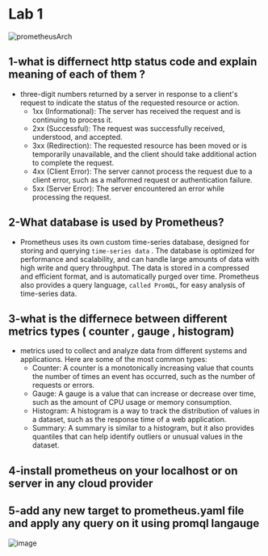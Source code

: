 # Lab 1
![prometheusArch](https://user-images.githubusercontent.com/28235504/229347919-ef4c5b9b-e6cf-4894-b9c2-fcd7d0ea68d0.png)

## 1-what is differnect http status code and explain meaning of each of them ?
 - three-digit numbers returned by a server in response to a client's request to indicate the status of the requested resource or action.
    - 1xx (Informational): The server has received the request and is continuing to process it.
    - 2xx (Successful): The request was successfully received, understood, and accepted.
    - 3xx (Redirection): The requested resource has been moved or is temporarily unavailable, and the client should take additional action to complete the request.
    - 4xx (Client Error): The server cannot process the request due to a client error, such as a malformed request or authentication failure.
    - 5xx (Server Error): The server encountered an error while processing the request.

## 2-What database is used by Prometheus?
 - Prometheus uses its own custom time-series database, designed for storing and querying ``` time-series data ``` . The database is optimized for performance and scalability, and can handle large amounts of data with high write and query throughput. The data is stored in a compressed and efficient format, and is automatically purged over time. Prometheus also provides a query language, ``` called PromQL ```, for easy analysis of time-series data.
 
##  3-what is the differnece between different metrics types ( counter , gauge , histogram)
 - metrics used to collect and analyze data from different systems and applications. Here are some of the most common types:
    - Counter: A counter is a monotonically increasing value that counts the number of times an event has occurred, such as the number of requests or errors.
    - Gauge: A gauge is a value that can increase or decrease over time, such as the amount of CPU usage or memory consumption.
    - Histogram: A histogram is a way to track the distribution of values in a dataset, such as the response time of a web application.
    - Summary: A summary is similar to a histogram, but it also provides quantiles that can help identify outliers or unusual values in the dataset.
 
## 4-install prometheus on your localhost or on server in any cloud provider 
 
## 5-add any new target to prometheus.yaml file and apply any query on it using promql langauge 
 
![image](https://user-images.githubusercontent.com/28235504/229931373-2d79b15d-fe38-40bc-9f2d-12f1d6da4f92.png)
